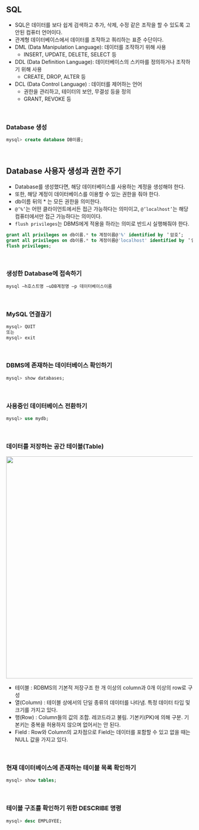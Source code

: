 ## SQL
- SQL은 데이터를 보다 쉽게 검색하고 추가, 삭제, 수정 같은 조작을 할 수 있도록 고안된 컴퓨터 언어이다.
- 관계형 데이터베이스에서 데이터를 조작하고 쿼리하는 표준 수단이다.
- DML (Data Manipulation Language): 데이터를 조작하기 위해 사용
    * INSERT, UPDATE, DELETE, SELECT 등
- DDL (Data Definition Language): 데이터베이스의 스키마를 정의하거나 조작하기 위해 사용
    * CREATE, DROP, ALTER 등
- DCL (Data Control Language) : 데이터를 제어하는 언어
    * 권한을 관리하고, 테이터의 보안, 무결성 등을 정의
    * GRANT, REVOKE 등
<br>

### Database 생성
```sql
mysql> create database DB이름;
```
<br>

## Database 사용자 생성과 권한 주기
- Database를 생성했다면, 해당 데이터베이스를 사용하는 계정을 생성해야 한다.
- 또한, 해당 계정이 데이터베이스를 이용할 수 있는 권한을 줘야 한다.
- db이름 뒤의 * 는 모든 권한을 의미한다.
- `@’%’`는 어떤 클라이언트에서든 접근 가능하다는 의미이고, `@’localhost’`는 해당 컴퓨터에서만 접근 가능하다는 의미이다.
- `flush privileges`는 DBMS에게 적용을 하라는 의미로 반드시 실행해줘야 한다.
```sql
grant all privileges on db이름.* to 계정이름@'%' identified by ＇암호’;
grant all privileges on db이름.* to 계정이름@'localhost' identified by ＇암호’;
flush privileges;
```
<br>

### 생성한 Database에 접속하기
```sql
mysql –h호스트명 –uDB계정명 –p 데이터베이스이름
```
<br>

### MySQL 연결끊기
```sql
mysql> QUIT
또는
mysql> exit
```
<br>

### DBMS에 존재하는 데이터베이스 확인하기
```sql
mysql> show databases;
```
<br>

### 사용중인 데이터베이스 전환하기
```sql
mysql> use mydb;
```
<br>

### 데이터를 저장하는 공간 테이블(Table)
<p align="center"><img src = "https://github.com/khy07181/TIL/blob/master/Database/img/SQL_1.png" width="600px"></p>

- 테이블 : RDBMS의 기본적 저장구조 한 개 이상의 column과 0개 이상의 row로 구성
- 열(Column) : 테이블 상에서의 단일 종류의 데이터를 나타냄. 특정 데이터 타입 및 크기를 가지고 있다.
- 행(Row) : Column들의 값의 조합. 레코드라고 불림. 기본키(PK)에 의해 구분. 기본키는 중복을 허용하지 않으며 없어서는 안 된다.
- Field : Row와 Column의 교차점으로 Field는 데이터를 포함할 수 있고 없을 때는 NULL 값을 가지고 있다.
<br>

### 현재 데이터베이스에 존재하는 테이블 목록 확인하기
```sql
mysql> show tables;
```
<br>

### 테이블 구조를 확인하기 위한 DESCRIBE 명령
```sql
mysql> desc EMPLOYEE;
```
<br>
